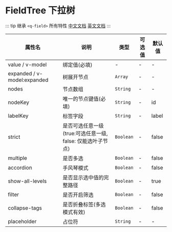 # FieldTree 下拉树

::: tip
继承 `<q-field>` 所有特性
[中文文档](http://www.quasarchs.com/vue-components/field) [英文文档](https://quasar.dev/vue-components/field)
:::

| 属性名                         | 说明                                    | 类型        | 可选值 | 默认值   |
|-----------------------------|---------------------------------------|-----------|-----|-------|
| value / v-model             | 绑定值(必填)                               | -         | -   | -     |
| expanded / v-model:expanded | 树展开节点                                 | `Array`   | -   | -     |
| nodes                       | 节点数组                                  | `String`  | -   | -     |
| nodeKey                     | 唯一的节点键值(必填)                           | `String`  | -   | id    |
| labelKey                    | 标签字段                                  | `String`  | -   | label |
| strict                      | 是否可选任意一级(true:可选任意一级, false: 仅能选叶子节点) | `Boolean` | -   | false |
| multiple                    | 是否多选                                  | `Boolean` | -   | false |
| accordion                   | 手风琴模式                                 | `Boolean` | -   | false |
| show-all-levels             | 是否显示选中值的完整路径                          | `Boolean` | -   | true  |
| filter                      | 是否开启筛选                                | `Boolean` | -   | false |
| collapse-tags               | 是否折叠标签(多选模式有效)                        | `Boolean` | -   | false |
| placeholder                 | 占位符                                   | `String`  | -   | -     |
